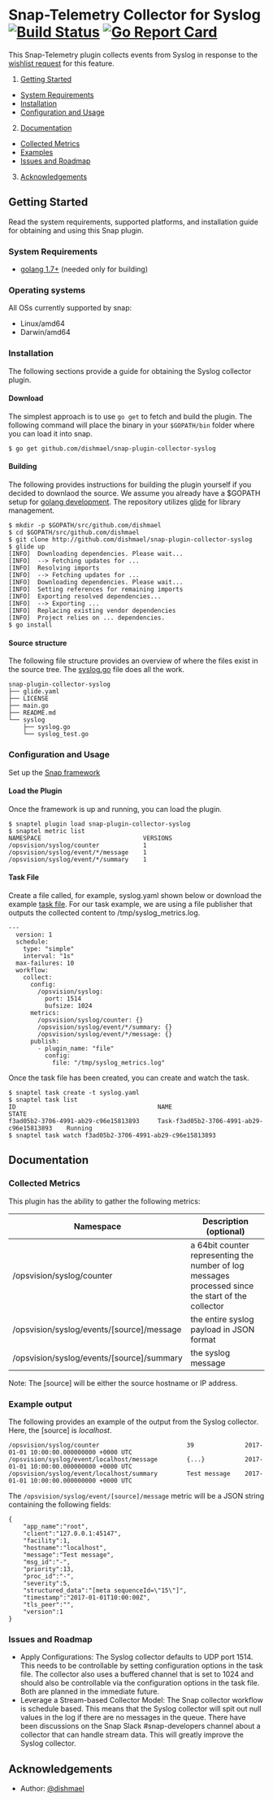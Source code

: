 <!--
http://www.apache.org/licenses/LICENSE-2.0.txt


Copyright 2017 OpsVision Solutions

Licensed under the Apache License, Version 2.0 (the "License");
you may not use this file except in compliance with the License.
You may obtain a copy of the License at

    http://www.apache.org/licenses/LICENSE-2.0

Unless required by applicable law or agreed to in writing, software
distributed under the License is distributed on an "AS IS" BASIS,
WITHOUT WARRANTIES OR CONDITIONS OF ANY KIND, either express or implied.
See the License for the specific language governing permissions and
limitations under the License.
-->
# **Snap-Telemetry Collector for Syslog** [![Build Status](https://travis-ci.org/dishmael/snap-plugin-collector-syslog.svg?branch=master)](https://travis-ci.org/dishmael/snap-plugin-collector-syslog) [![Go Report Card](https://goreportcard.com/badge/github.com/dishmael/snap-plugin-collector-syslog)](https://goreportcard.com/report/github.com/dishmael/snap-plugin-collector-syslog)

This Snap-Telemetry plugin collects events from Syslog in response to the [wishlist request](https://github.com/intelsdi-x/snap/issues/1117) for this feature.

1. [Getting Started](#getting-started)
  * [System Requirements](#system-requirements)
  * [Installation](#installation)
  * [Configuration and Usage](#configuration-and-usage)
2. [Documentation](#documentation)
  * [Collected Metrics](#collected-metrics)
  * [Examples](#examples)
  * [Issues and Roadmap](#issues-and-roadmap)
3. [Acknowledgements](#acknowledgements)

## Getting Started
Read the system requirements, supported platforms, and installation guide for obtaining and using this Snap plugin.
### System Requirements 
* [golang 1.7+](https://golang.org/dl/) (needed only for building)

### Operating systems
All OSs currently supported by snap:
* Linux/amd64
* Darwin/amd64

### Installation
The following sections provide a guide for obtaining the Syslog collector plugin.

#### Download
The simplest approach is to use ```go get``` to fetch and build the plugin. The following command will place the binary in your ```$GOPATH/bin``` folder where you can load it into snap.
```
$ go get github.com/dishmael/snap-plugin-collector-syslog
```

#### Building
The following provides instructions for building the plugin yourself if you decided to downlaod the source. We assume you already have a $GOPATH setup for [golang development](https://golang.org/doc/code.html). The repository utilizes [glide](https://github.com/Masterminds/glide) for library management.
```
$ mkdir -p $GOPATH/src/github.com/dishmael
$ cd $GOPATH/src/github.com/dishmael
$ git clone http://github.com/dishmael/snap-plugin-collector-syslog
$ glide up
[INFO]	Downloading dependencies. Please wait...
[INFO]	--> Fetching updates for ...
[INFO]	Resolving imports
[INFO]	--> Fetching updates for ...
[INFO]	Downloading dependencies. Please wait...
[INFO]	Setting references for remaining imports
[INFO]	Exporting resolved dependencies...
[INFO]	--> Exporting ...
[INFO]	Replacing existing vendor dependencies
[INFO]	Project relies on ... dependencies.
$ go install
```

#### Source structure
The following file structure provides an overview of where the files exist in the source tree. The [syslog.go](https://github.com/dishmael/snap-plugin-collector-syslog/blob/master/syslog/syslog.go) file does all the work.
```
snap-plugin-collector-syslog
├── glide.yaml
├── LICENSE
├── main.go
├── README.md
└── syslog
    ├── syslog.go
    └── syslog_test.go
```

### Configuration and Usage
Set up the [Snap framework](https://github.com/intelsdi-x/snap/blob/master/README.md#getting-started)

#### Load the Plugin
Once the framework is up and running, you can load the plugin.
```
$ snaptel plugin load snap-plugin-collector-syslog
$ snaptel metric list
NAMESPACE                            VERSIONS
/opsvision/syslog/counter            1
/opsvision/syslog/event/*/message 	 1
/opsvision/syslog/event/*/summary    1
```

#### Task File
Create a file called, for example, syslog.yaml shown below or download the example [task file](https://raw.githubusercontent.com/dishmael/snap-plugin-collector-syslog/master/tasks/syslog.yaml). For our task example, we are using a file publisher that outputs the collected content to /tmp/syslog_metrics.log.
```
---
  version: 1
  schedule:
    type: "simple"
    interval: "1s"
  max-failures: 10
  workflow:
    collect:
      config:
        /opsvision/syslog:
          port: 1514
          bufsize: 1024
      metrics:
        /opsvision/syslog/counter: {}
        /opsvision/syslog/event/*/summary: {}
        /opsvision/syslog/event/*/message: {}
      publish:
        - plugin_name: "file"
          config:
            file: "/tmp/syslog_metrics.log"
```
Once the task file has been created, you can create and watch the task.
```
$ snaptel task create -t syslog.yaml
$ snaptel task list
ID                                       NAME                                         STATE
f3ad05b2-3706-4991-ab29-c96e15813893     Task-f3ad05b2-3706-4991-ab29-c96e15813893    Running
$ snaptel task watch f3ad05b2-3706-4991-ab29-c96e15813893
```

## Documentation
### Collected Metrics
This plugin has the ability to gather the following metrics:

| Namespace | Description (optional) |
| ----------|----------------------- |
| /opsvision/syslog/counter | a 64bit counter representing the number of log messages processed since the start of the collector |
| /opsvision/syslog/events/[source]/message | the entire syslog payload in JSON format |
| /opsvision/syslog/events/[source]/summary | the syslog message |

Note: The [source] will be either the source hostname or IP address.

### Example output
The following provides an example of the output from the Syslog collector. Here, the [source] is *localhost*.
```
/opsvision/syslog/counter                        39              2017-01-01 10:00:00.000000000 +0000 UTC
/opsvision/syslog/event/localhost/message        {...}           2017-01-01 10:00:00.000000000 +0000 UTC
/opsvision/syslog/event/localhost/summary        Test message    2017-01-01 10:00:00.000000000 +0000 UTC
```
The ```/opsvision/syslog/event/[source]/message``` metric will be a JSON string containing the following fields:
```
{
    "app_name":"root",
    "client":"127.0.0.1:45147",
    "facility":1,
    "hostname":"localhost",
    "message":"Test message",
    "msg_id":"-",
    "priority":13,
    "proc_id":"-",
    "severity":5,
    "structured_data":"[meta sequenceId=\"15\"]",
    "timestamp":"2017-01-01T10:00:00Z",
    "tls_peer":"",
    "version":1
}
```
### Issues and Roadmap
* Apply Configurations: The Syslog collector defaults to UDP port 1514. This needs to be controllable by setting configuration options in the task file. The collector also uses a buffered channel that is set to 1024 and should also be controllable via the configuration options in the task file. Both are planned in the immediate future.
* Leverage a Stream-based Collector Model: The Snap collector workflow is schedule based. This means that the Syslog collector will spit out null values in the log if there are no messages in the queue. There have been discussions on the Snap Slack #snap-developers channel about a collector that can handle stream data. This will greatly improve the Syslog collector.

## Acknowledgements
* Author: [@dishmael](https://github.com/dishmael/)
